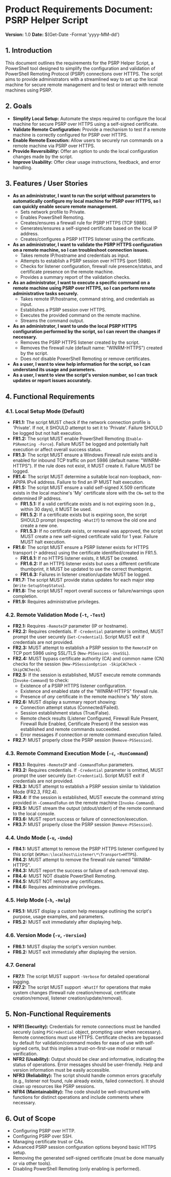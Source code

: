 # Product Requirements Document: PSRP Helper Script

**Version:** 1.0
**Date:** $(Get-Date -Format 'yyyy-MM-dd')

## 1. Introduction

This document outlines the requirements for the PSRP Helper Script, a PowerShell tool designed to simplify the configuration and validation of PowerShell Remoting Protocol (PSRP) connections over HTTPS. The script aims to provide administrators with a streamlined way to set up the local machine for secure remote management and to test or interact with remote machines using PSRP.

## 2. Goals

*   **Simplify Local Setup:** Automate the steps required to configure the local machine for secure PSRP over HTTPS using a self-signed certificate.
*   **Validate Remote Configuration:** Provide a mechanism to test if a remote machine is correctly configured for PSRP over HTTPS.
*   **Enable Remote Execution:** Allow users to securely run commands on a remote machine via PSRP over HTTPS.
*   **Provide Reversibility:** Offer an option to undo the local configuration changes made by the script.
*   **Improve Usability:** Offer clear usage instructions, feedback, and error handling.

## 3. Features / User Stories

*   **As an administrator, I want to run the script without parameters to automatically configure my local machine for PSRP over HTTPS, so I can quickly enable secure remote management.**
    *   Sets network profile to Private.
    *   Enables PowerShell Remoting.
    *   Creates/ensures a firewall rule for PSRP HTTPS (TCP 5986).
    *   Generates/ensures a self-signed certificate based on the local IP address.
    *   Creates/configures a PSRP HTTPS listener using the certificate.
*   **As an administrator, I want to validate the PSRP HTTPS configuration on a remote machine, so I can troubleshoot connection issues.**
    *   Takes remote IP/hostname and credentials as input.
    *   Attempts to establish a PSRP session over HTTPS (port 5986).
    *   Checks for listener configuration, firewall rule presence/status, and certificate presence on the remote machine.
    *   Provides a summary report of the validation checks.
*   **As an administrator, I want to execute a specific command on a remote machine using PSRP over HTTPS, so I can perform remote administrative tasks securely.**
    *   Takes remote IP/hostname, command string, and credentials as input.
    *   Establishes a PSRP session over HTTPS.
    *   Executes the provided command on the remote machine.
    *   Streams the command output.
*   **As an administrator, I want to undo the local PSRP HTTPS configuration performed by the script, so I can revert the changes if necessary.**
    *   Removes the PSRP HTTPS listener created by the script.
    *   Removes the firewall rule (default name: "WINRM-HTTPS") created by the script.
    *   Does *not* disable PowerShell Remoting or remove certificates.
*   **As a user, I want to view help information for the script, so I can understand its usage and parameters.**
*   **As a user, I want to view the script's version number, so I can track updates or report issues accurately.**

## 4. Functional Requirements

### 4.1. Local Setup Mode (Default)

*   **FR1.1:** The script MUST check if the network connection profile is 'Private'. If not, it SHOULD attempt to set it to 'Private'. Failure SHOULD be logged but not halt execution.
*   **FR1.2:** The script MUST enable PowerShell Remoting (`Enable-PSRemoting -Force`). Failure MUST be logged and potentially halt execution or affect overall success status.
*   **FR1.3:** The script MUST ensure a Windows Firewall rule exists and is enabled for inbound TCP traffic on port 5986 (default name: "WINRM-HTTPS"). If the rule does not exist, it MUST create it. Failure MUST be logged.
*   **FR1.4:** The script MUST determine a suitable local non-loopback, non-APIPA IPv4 address. Failure to find an IP MUST halt execution.
*   **FR1.5:** The script MUST ensure a valid self-signed X.509 certificate exists in the local machine's 'My' certificate store with the `CN=` set to the determined IP address.
    *   **FR1.5.1:** If a valid certificate exists and is not expiring soon (e.g., within 30 days), it MUST be used.
    *   **FR1.5.2:** If a certificate exists but is expiring soon, the script SHOULD prompt (respecting `-WhatIf`) to remove the old one and create a new one.
    *   **FR1.5.3:** If no certificate exists, or renewal was approved, the script MUST create a new self-signed certificate valid for 1 year. Failure MUST halt execution.
*   **FR1.6:** The script MUST ensure a PSRP listener exists for HTTPS transport (`*` address) using the certificate identified/created in FR1.5.
    *   **FR1.6.1:** If no HTTPS listener exists, it MUST be created.
    *   **FR1.6.2:** If an HTTPS listener exists but uses a different certificate thumbprint, it MUST be updated to use the correct thumbprint.
    *   **FR1.6.3:** Failures in listener creation/update MUST be logged.
*   **FR1.7:** The script MUST provide status updates for each major step (`Write-SetupStepStatus`).
*   **FR1.8:** The script MUST report overall success or failure/warnings upon completion.
*   **FR1.9:** Requires administrative privileges.

### 4.2. Remote Validation Mode (`-t`, `-Test`)

*   **FR2.1:** Requires `-RemoteIP` parameter (IP or hostname).
*   **FR2.2:** Requires credentials. If `-Credential` parameter is omitted, MUST prompt the user securely (`Get-Credential`). Script MUST exit if credentials are not provided.
*   **FR2.3:** MUST attempt to establish a PSRP session to the `RemoteIP` on TCP port 5986 using SSL/TLS (`New-PSSession -UseSSL`).
*   **FR2.4:** MUST bypass certificate authority (CA) and common name (CN) checks for the session (`New-PSSessionOption -SkipCACheck -SkipCNCheck`).
*   **FR2.5:** If the session is established, MUST execute remote commands (`Invoke-Command`) to check:
    *   Existence of a PSRP HTTPS listener configuration.
    *   Existence and enabled state of the "WINRM-HTTPS" firewall rule.
    *   Presence of *any* certificate in the remote machine's 'My' store.
*   **FR2.6:** MUST display a summary report showing:
    *   Connection attempt status (Connected/Failed).
    *   Session establishment status (True/False).
    *   Remote check results (Listener Configured, Firewall Rule Present, Firewall Rule Enabled, Certificate Present) if the session was established and remote commands succeeded.
    *   Error messages if connection or remote command execution failed.
*   **FR2.7:** MUST properly close the PSRP session (`Remove-PSSession`).

### 4.3. Remote Command Execution Mode (`-c`, `-RunCommand`)

*   **FR3.1:** Requires `-RemoteIP` and `-CommandToRun` parameters.
*   **FR3.2:** Requires credentials. If `-Credential` parameter is omitted, MUST prompt the user securely (`Get-Credential`). Script MUST exit if credentials are not provided.
*   **FR3.3:** MUST attempt to establish a PSRP session similar to Validation Mode (FR2.3, FR2.4).
*   **FR3.4:** If the session is established, MUST execute the command string provided in `-CommandToRun` on the remote machine (`Invoke-Command`).
*   **FR3.5:** MUST stream the output (stdout/stderr) of the remote command to the local console.
*   **FR3.6:** MUST report success or failure of connection/execution.
*   **FR3.7:** MUST properly close the PSRP session (`Remove-PSSession`).

### 4.4. Undo Mode (`-u`, `-Undo`)

*   **FR4.1:** MUST attempt to remove the PSRP HTTPS listener configured by this script (`WSMan:\localhost\Listener\*\Transport=HTTPS`).
*   **FR4.2:** MUST attempt to remove the firewall rule named "WINRM-HTTPS".
*   **FR4.3:** MUST report the success or failure of each removal step.
*   **FR4.4:** MUST NOT disable PowerShell Remoting.
*   **FR4.5:** MUST NOT remove any certificates.
*   **FR4.6:** Requires administrative privileges.

### 4.5. Help Mode (`-h`, `-Help`)

*   **FR5.1:** MUST display a custom help message outlining the script's purpose, usage examples, and parameters.
*   **FR5.2:** MUST exit immediately after displaying help.

### 4.6. Version Mode (`-v`, `-Version`)

*   **FR6.1:** MUST display the script's version number.
*   **FR6.2:** MUST exit immediately after displaying the version.

### 4.7. General

*   **FR7.1:** The script MUST support `-Verbose` for detailed operational logging.
*   **FR7.2:** The script MUST support `-WhatIf` for operations that make system changes (firewall rule creation/removal, certificate creation/removal, listener creation/update/removal).

## 5. Non-Functional Requirements

*   **NFR1 (Security):** Credentials for remote connections must be handled securely (using `PSCredential` object, prompting user when necessary). Remote connections must use HTTPS. Certificate checks are bypassed by default for validation/command modes for ease of use with self-signed certs, but this implies a trust-on-first-use model or manual verification.
*   **NFR2 (Usability):** Output should be clear and informative, indicating the status of operations. Error messages should be user-friendly. Help and version information must be easily accessible.
*   **NFR3 (Reliability):** The script should handle common errors gracefully (e.g., listener not found, rule already exists, failed connection). It should clean up resources like PSRP sessions.
*   **NFR4 (Maintainability):** The code should be well-structured with functions for distinct operations and include comments where necessary.

## 6. Out of Scope

*   Configuring PSRP over HTTP.
*   Configuring PSRP over SSH.
*   Managing certificate trust or CAs.
*   Advanced PSRP session configuration options beyond basic HTTPS setup.
*   Removing the generated self-signed certificate (must be done manually or via other tools).
*   Disabling PowerShell Remoting (only enabling is performed). 